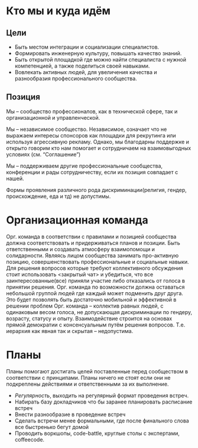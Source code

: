 # Кто мы и куда идём


## Цели
* Быть местом интеграции и социализации специалистов.
* Формировать инженерную культуру, повышать качество знаний.
* Быть открытой площадкой где можно найти специалиста с нужной компетенцией, а также поделиться своей навыками.
* Вовлекать активных людей, для увеличения качества и разнообразия профессионального сообщества.


## Позиция
Мы – сообщество профессионалов, как в технической сфере, так и организационной и управленческой.

Мы – независимое сообщество. Независимое, означает что не выражаем интересы спонсоров как площадки для рекрутинга или используя агрессивную рекламу. Однако, мы благодарны поддержке и открыто говорим кто нам помогает и сотрудничаем на взаимовыгодных условиях (см. “Соглашение”)

Мы – поддерживаем другие профессиональные сообщества, конференции и рады сотрудничеству, если их позиция совпадает с нашей.

Формы проявления различного рода дискриминации(религия, гендер, происхождение, еда и тд) не допустимы.       


# Организационная команда
Орг. команда в соответствии с правилами и позицией сообщества должна соответствовать и придерживаться планов и позиции. Быть ответственными и создавать атмосферу взаимопомощи и солидарности.  Являясь лицом сообщества занимать про-активную позицию, совершенствовать профессиональные и социальные навыки.
Для решения вопросов которые требуют коллективного обсуждения стоит использовать <закрытый чат> и убедиться, что все заинтересованные(все) приняли участие либо отказались от голоса в принятии решения.
Орг. команда по возможности должна оставаться небольшой группой людей где каждый может подменить друг друга. Это будет позволять быть достаточно мобильной и эффективной в решении проблем
Орг. команда – коллектив равных людей, с одинаковым весом голоса, не допускающая дискриминации по гендеру, возрасту, статусу и опыту. Взаимодействие строится на основах прямой демократии с консенсуальным путём решения вопросов. Т.е. иерархия как явная так и скрытая – недопустима.

# Планы
Планы помогают достигать целей поставленные перед сообществом в соответствии с принципами. Планы ничего не стоят если они не подкреплены действиями и ответственными за их выполнение.
+ *Регулярность*, выходить на регулярный формат проведения встреч.
+ Набирать базу докладчиков что бы заранее планировать расписание встреч
+ Внести разнообразие в проведение встреч
+ Сделать встречи менее формальными, где после финального слова все быстренько бегут домой
+ Проводить воркшопы, code-battle, круглые столы с экспертами, coffeecode.
